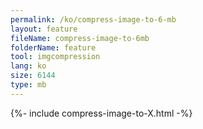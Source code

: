 ```yaml
---
permalink: /ko/compress-image-to-6-mb
layout: feature
fileName: compress-image-to-6mb
folderName: feature
tool: imgcompression
lang: ko
size: 6144
type: mb
---
```


{%- include compress-image-to-X.html -%}
